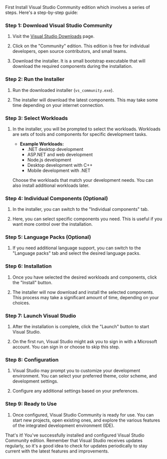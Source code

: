 First Install Visual Studio Community edition which involves a series of steps. Here's a step-by-step guide:

### Step 1: Download Visual Studio Community

1. Visit the [Visual Studio Downloads](https://visualstudio.microsoft.com/visual-cpp-build-tools/) page.

2. Click on the "Community" edition. This edition is free for individual developers, open source contributors, and small teams.

3. Download the installer. It is a small bootstrap executable that will download the required components during the installation.

### Step 2: Run the Installer

1. Run the downloaded installer (`vs_community.exe`).

2. The installer will download the latest components. This may take some time depending on your internet connection.

### Step 3: Select Workloads

1. In the installer, you will be prompted to select the workloads. Workloads are sets of tools and components for specific development tasks.

   - **Example Workloads:**
     - .NET desktop development
     - ASP.NET and web development
     - Node.js development
     - Desktop development with C++
     - Mobile development with .NET

   Choose the workloads that match your development needs. You can also install additional workloads later.

### Step 4: Individual Components (Optional)

1. In the installer, you can switch to the "Individual components" tab.

2. Here, you can select specific components you need. This is useful if you want more control over the installation.

### Step 5: Language Packs (Optional)

1. If you need additional language support, you can switch to the "Language packs" tab and select the desired language packs.

### Step 6: Installation

1. Once you have selected the desired workloads and components, click the "Install" button.

2. The installer will now download and install the selected components. This process may take a significant amount of time, depending on your choices.

### Step 7: Launch Visual Studio

1. After the installation is complete, click the "Launch" button to start Visual Studio.

2. On the first run, Visual Studio might ask you to sign in with a Microsoft account. You can sign in or choose to skip this step.

### Step 8: Configuration

1. Visual Studio may prompt you to customize your development environment. You can select your preferred theme, color scheme, and development settings.

2. Configure any additional settings based on your preferences.

### Step 9: Ready to Use

1. Once configured, Visual Studio Community is ready for use. You can start new projects, open existing ones, and explore the various features of the integrated development environment (IDE).

That's it! You've successfully installed and configured Visual Studio Community edition. Remember that Visual Studio receives updates regularly, so it's a good idea to check for updates periodically to stay current with the latest features and improvements.

